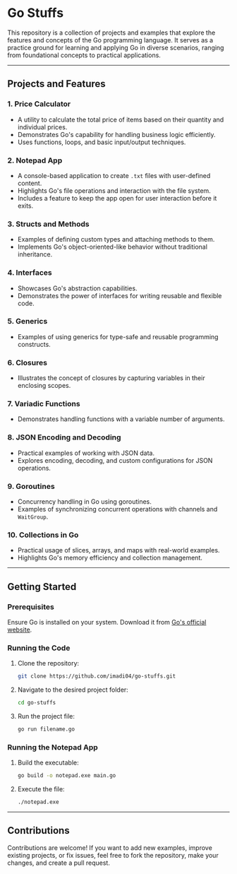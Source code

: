 

# Go Stuffs

This repository is a collection of projects and examples that explore the features and concepts of the Go programming language. It serves as a practice ground for learning and applying Go in diverse scenarios, ranging from foundational concepts to practical applications.

---

## Projects and Features

### 1. **Price Calculator**
   - A utility to calculate the total price of items based on their quantity and individual prices.
   - Demonstrates Go's capability for handling business logic efficiently.
   - Uses functions, loops, and basic input/output techniques.

### 2. **Notepad App**
   - A console-based application to create `.txt` files with user-defined content.
   - Highlights Go's file operations and interaction with the file system.
   - Includes a feature to keep the app open for user interaction before it exits.

### 3. **Structs and Methods**
   - Examples of defining custom types and attaching methods to them.
   - Implements Go's object-oriented-like behavior without traditional inheritance.

### 4. **Interfaces**
   - Showcases Go's abstraction capabilities.
   - Demonstrates the power of interfaces for writing reusable and flexible code.

### 5. **Generics**
   - Examples of using generics for type-safe and reusable programming constructs.

### 6. **Closures**
   - Illustrates the concept of closures by capturing variables in their enclosing scopes.

### 7. **Variadic Functions**
   - Demonstrates handling functions with a variable number of arguments.

### 8. **JSON Encoding and Decoding**
   - Practical examples of working with JSON data.
   - Explores encoding, decoding, and custom configurations for JSON operations.

### 9. **Goroutines**
   - Concurrency handling in Go using goroutines.
   - Examples of synchronizing concurrent operations with channels and `WaitGroup`.

### 10. **Collections in Go**
   - Practical usage of slices, arrays, and maps with real-world examples.
   - Highlights Go's memory efficiency and collection management.

---

## Getting Started

### Prerequisites

Ensure Go is installed on your system. Download it from [Go's official website](https://golang.org/dl/).

### Running the Code

1. Clone the repository:
   ```bash
   git clone https://github.com/imadi04/go-stuffs.git
   ```
2. Navigate to the desired project folder:
   ```bash
   cd go-stuffs
   ```
3. Run the project file:
   ```bash
   go run filename.go
   ```

### Running the Notepad App
1. Build the executable:
   ```bash
   go build -o notepad.exe main.go
   ```
2. Execute the file:
   ```bash
   ./notepad.exe
   ```

---

## Contributions

Contributions are welcome! If you want to add new examples, improve existing projects, or fix issues, feel free to fork the repository, make your changes, and create a pull request.
